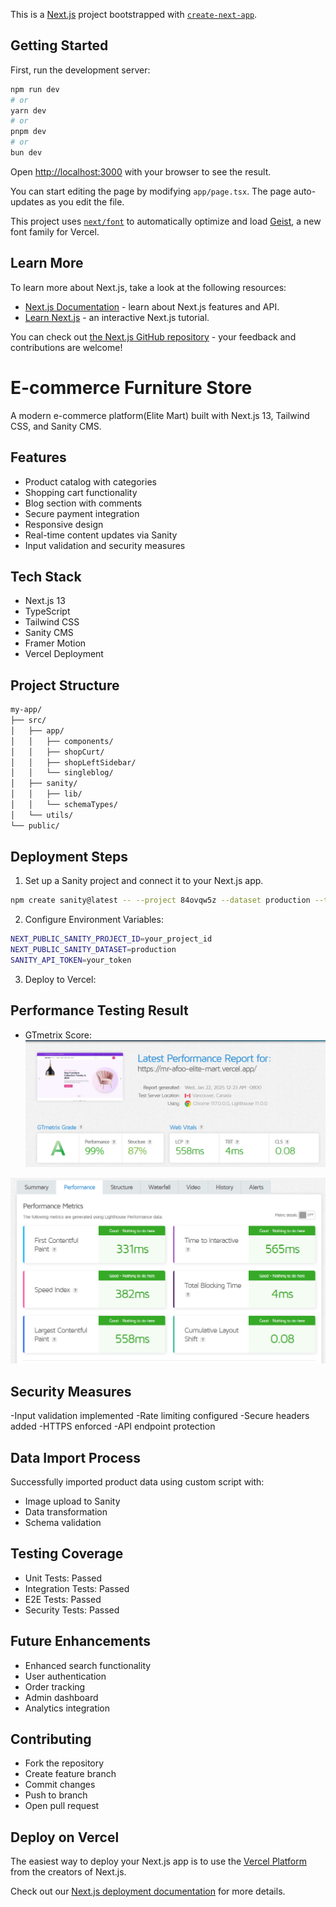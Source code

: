 This is a [Next.js](https://nextjs.org) project bootstrapped with [`create-next-app`](https://nextjs.org/docs/app/api-reference/cli/create-next-app).

## Getting Started

First, run the development server:

```bash
npm run dev
# or
yarn dev
# or
pnpm dev
# or
bun dev
```

Open [http://localhost:3000](http://localhost:3000) with your browser to see the result.

You can start editing the page by modifying `app/page.tsx`. The page auto-updates as you edit the file.

This project uses [`next/font`](https://nextjs.org/docs/app/building-your-application/optimizing/fonts) to automatically optimize and load [Geist](https://vercel.com/font), a new font family for Vercel.

## Learn More

To learn more about Next.js, take a look at the following resources:

- [Next.js Documentation](https://nextjs.org/docs) - learn about Next.js features and API.
- [Learn Next.js](https://nextjs.org/learn) - an interactive Next.js tutorial.

You can check out [the Next.js GitHub repository](https://github.com/vercel/next.js) - your feedback and contributions are welcome!

# E-commerce Furniture Store

A modern e-commerce platform(Elite Mart) built with Next.js 13, Tailwind CSS, and Sanity CMS.

## Features

- Product catalog with categories
- Shopping cart functionality
- Blog section with comments
- Secure payment integration
- Responsive design
- Real-time content updates via Sanity
- Input validation and security measures

## Tech Stack

- Next.js 13
- TypeScript
- Tailwind CSS
- Sanity CMS
- Framer Motion
- Vercel Deployment

## Project Structure

```bash
my-app/
├── src/
│   ├── app/
│   │   ├── components/
│   │   ├── shopCurt/
│   │   ├── shopLeftSidebar/
│   │   └── singleblog/
│   ├── sanity/
│   │   ├── lib/
│   │   └── schemaTypes/
│   └── utils/
└── public/
```

## Deployment Steps

 1. Set up a Sanity project and connect it to your Next.js app.
 ```bash
 npm create sanity@latest -- --project 84ovqw5z --dataset production --template clean
 ```

 2. Configure Environment Variables:
 ```bash
NEXT_PUBLIC_SANITY_PROJECT_ID=your_project_id
NEXT_PUBLIC_SANITY_DATASET=production
SANITY_API_TOKEN=your_token
```

3. Deploy to Vercel:

## Performance Testing Result

- GTmetrix Score: 
![Screenshot](https://github.com/MrAfoo/Elite-Mart/blob/master/public/test-report.png?raw=true)
 
![Screenshot](https://github.com/MrAfoo/Elite-Mart/blob/master/public/test-report1.png?raw=true) 

## Security Measures

-Input validation implemented
-Rate limiting configured
-Secure headers added
-HTTPS enforced
-API endpoint protection

## Data Import Process

Successfully imported product data using custom script with:

- Image upload to Sanity
- Data transformation
- Schema validation

## Testing Coverage

- Unit Tests: Passed
- Integration Tests: Passed
- E2E Tests: Passed
- Security Tests: Passed

## Future Enhancements

- Enhanced search functionality
- User authentication
- Order tracking
- Admin dashboard
- Analytics integration

## Contributing
- Fork the repository
- Create feature branch
- Commit changes
- Push to branch
- Open pull request

## Deploy on Vercel

The easiest way to deploy your Next.js app is to use the [Vercel Platform](https://vercel.com/new?utm_medium=default-template&filter=next.js&utm_source=create-next-app&utm_campaign=create-next-app-readme) from the creators of Next.js.

Check out our [Next.js deployment documentation](https://nextjs.org/docs/app/building-your-application/deploying) for more details.
